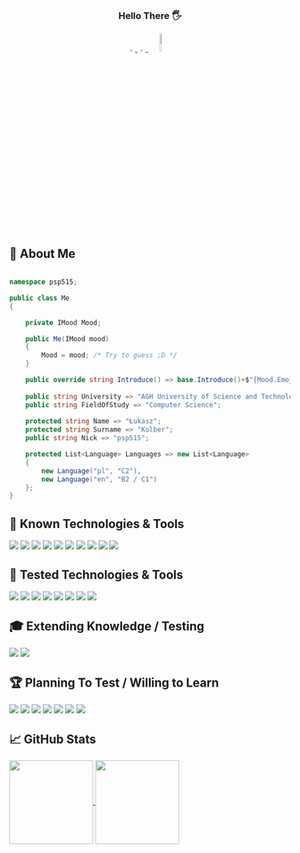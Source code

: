 <h3 align="center">
Hello There 🖐
</h3>


<div align="center">
    <a href="https://www.linkedin.com/in/lukasz-psp515-kolber/">
        <img src="https://img.icons8.com/color/48/000000/linkedin.png" width="3%"/> 
    </a>
    <a href="mailto:kolberu@gmail.com"> 
        <img src="https://img.icons8.com/fluent/48/000000/gmail.png" width="3%"/> 
    </a>
    <a href="https://github.com/antonkomarev/github-profile-views-counter">
        <img src="https://komarev.com/ghpvc/?username=psp515&color=green&style=flat&label=Visitors" width="9%"/>
    </a>
</div>


🤵 About Me
--- 

```cs

namespace psp515;

public class Me
{

    private IMood Mood;

    public Me(IMood mood)
    {
        Mood = mood; /* Try to guess ;D */
    }

    public override string Introduce() => base.Introduce()+$"{Mood.Emoji}" ;
    
    public string University => "AGH University of Science and Technology";
    public string FieldOfStudy => "Computer Science";
    
    protected string Name => "Łukasz";
    protected string Surname => "Kolber";
    public string Nick => "psp515";

    protected List<Language> Languages => new List<Language>
    {
        new Language("pl", "C2"),
        new Language("en", "B2 / C1")
    };
}

```

🔧 Known Technologies & Tools
--- 

![](https://img.shields.io/badge/C%23-239120?style=for-the-badge&logo=c-sharp&logoColor=white&style=flat)
![](https://img.shields.io/badge/Xamarin-3498DB?style=for-the-badge&logo=xamarin&logoColor=white&style=flat)
![](https://img.shields.io/badge/.NET_MAUI-3498DB?style=for-the-badge&logo=maui&logoColor=white&style=flat&logo=dotnet)
![](https://img.shields.io/badge/Python-14354C?style=for-the-badge&logo=python&logoColor=white&style=flat)
![](https://img.shields.io/badge/MicroPython-14354C?style=for-the-badge&logo=micropython&logoColor=white&style=flat)
![](https://img.shields.io/badge/SQLite-07405E?style=for-the-badge&logo=sqlite&logoColor=white&style=flat)
![](https://img.shields.io/badge/plSQL-F80000?style=for-the-badge&logo=Oracle&logoColor=white&style=flat)
![](https://img.shields.io/badge/TSQL-239120?style=for-the-badge&logo=microsoft-sql-server&logoColor=white&style=flat)
![](https://img.shields.io/badge/C%2B%2B-00599C?style=for-the-badge&logo=c%2B%2B&logoColor=white&style=flat)
![](https://img.shields.io/badge/C-00599C?style=for-the-badge&logo=c&logoColor=white&style=flat)  

👶 Tested Technologies & Tools
--- 

![](https://img.shields.io/badge/JavaScript-323330?style=for-the-badge&logo=javascript&logoColor=F7DF1E&style=flat)
![](https://img.shields.io/badge/CSS-239120?&style=for-the-badge&logo=css3&logoColor=white&style=flat)
![](https://img.shields.io/badge/HTML-239120?style=for-the-badge&logo=html5&logoColor=white&style=flat)
![](https://img.shields.io/badge/TypeScript-007ACC?style=for-the-badge&logo=typescript&logoColor=white&style=flat)
![](https://img.shields.io/badge/Angular-DD0031?style=for-the-badge&logo=angular&logoColor=white&style=flat)
![](https://img.shields.io/badge/MongoDB-4EA94B?style=for-the-badge&logo=mongodb&logoColor=white&style=flat)
![](https://img.shields.io/badge/Haskell-0175C2?style=for-the-badge&logo=haskell&logoColor=white&style=flat)
![](https://img.shields.io/badge/Java-ED8B00?style=for-the-badge&logo=openjdk&logoColor=white&style=flat)


🎓 Extending Knowledge / Testing
---

![](https://img.shields.io/badge/Entity_Framework-0089D6?style=for-the-badge&logo=dotnet&logoColor=white&style=flat)
![](https://img.shields.io/badge/.NET_Web_API-0089D6?style=for-the-badge&logo=dotnet&logoColor=white&style=flat)

🏆 Planning To Test / Willing to Learn
--- 

![](https://img.shields.io/badge/Microsoft_Azure-0089D6?style=for-the-badge&logo=microsoft-azure&logoColor=white&style=flat)
![](https://img.shields.io/badge/Unity-100000?style=for-the-badge&logo=unity&logoColor=white&style=flat)
![](https://img.shields.io/badge/ASP.NET_Core-0089D6?style=for-the-badge&logo=dotnet&logoColor=white&style=flat)
![](https://img.shields.io/badge/Dart-0175C2?style=for-the-badge&logo=dart&logoColor=white&style=flat)
![](https://img.shields.io/badge/WPF-0089D6?style=for-the-badge&logo=dotnet&logoColor=white&style=flat)
![](https://img.shields.io/badge/Kotlin-00D689?style=for-the-badge&logo=kotlin&logoColor=white&style=flat)
![](https://img.shields.io/badge/Flutter-239120?style=for-the-badge&logo=flutter&logoColor=white&style=flat)  


 📈 GitHub Stats 
---

<div>
    <a href="https://github.com/anuraghazra/github-readme-stats">
  <img align="center" height="150px" src="https://github-readme-stats-omega-peach.vercel.app/api?username=psp515&count_private=true&show_icons=true&theme=dark" />
</a>
<a href="https://github.com/anuraghazra/convoychat">
  <img align="center" height="150px" src="https://github-readme-stats-omega-peach.vercel.app/api/top-langs/?username=psp515&layout=compact&theme=dark&langs_count=7" />
</a>
</div>

